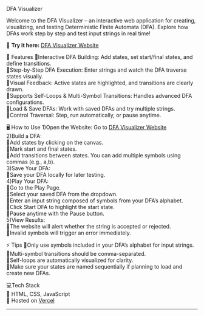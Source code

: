 DFA Visualizer

Welcome to the DFA Visualizer – an interactive web application for creating, visualizing, and testing Deterministic Finite Automata (DFA). Explore how DFAs work step by step and test input strings in real time!

🔗 **Try it here:** [DFA Visualizer Website](https://dfa-visualizer.vercel.app/)     

🌟 Features
    💠Interactive DFA Building: Add states, set start/final states, and define transitions.  
    💠Step-by-Step DFA Execution: Enter strings and watch the DFA traverse states visually.  
    💠Visual Feedback: Active states are highlighted, and transitions are clearly drawn.  
    💠Supports Self-Loops & Multi-Symbol Transitions: Handles advanced DFA configurations.  
    💠Load & Save DFAs: Work with saved DFAs and try multiple strings.  
    💠Control Traversal: Step, run automatically, or pause anytime.  

🖥 How to Use
  1)Open the Website: Go to [DFA Visualizer Website](https://dfa-visualizer.vercel.app/)   
  2)Build a DFA:  
    💠Add states by clicking on the canvas.  
    💠Mark start and final states.  
    💠Add transitions between states. You can add multiple symbols using commas (e.g., a,b).  
  3)Save Your DFA:  
    💠Save your DFA locally for later testing.  
  4)Play Your DFA:  
    💠Go to the Play Page.  
    💠Select your saved DFA from the dropdown.  
    💠Enter an input string composed of symbols from your DFA’s alphabet.  
    💠Click Start DFA to highlight the start state.  
    💠Pause anytime with the Pause button.  
  5)View Results:  
    💠The website will alert whether the string is accepted or rejected.  
    💠Invalid symbols will trigger an error immediately.  

⚡ Tips
    💠Only use symbols included in your DFA’s alphabet for input strings.  
    💠Multi-symbol transitions should be comma-separated.  
    💠Self-loops are automatically visualized for clarity.  
    💠Make sure your states are named sequentially if planning to load and create new DFAs.  

💻Tech Stack  
💠 HTML, CSS, JavaScript    
💠 Hosted on [Vercel](https://vercel.com/)  

---
